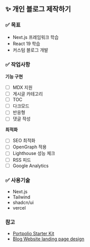 ## ✨ 개인 블로그 제작하기 

### ✅ 목표 
- Next.js 프레임워크 학습
- React 19 학습
- 커스텀 블로그 개발

### ✅ 작업사항
**기능 구현**
- [ ] MDX 지원
- [ ] 게시글 카테고리
- [ ] TOC
- [ ] 다크모드
- [ ] 반응형
- [ ] 댓글 작성

**최적화** 
- [ ] SEO 최적화
- [ ] OpenGraph 적용
- [ ] Lighthouse 성능 체크
- [ ] RSS 피드
- [ ] Google Analytics

### ✅ 사용기술 
- Next.js
- Tailwind
- shadcn/ui
- vercel

### 참고
- [Portpolio Starter Kit](https://portfolio-blog-starter.vercel.app/)
- [Blog Website landing page design](https://dribbble.com/shots/17138699-ozagi-Blog-Website-landing-page)